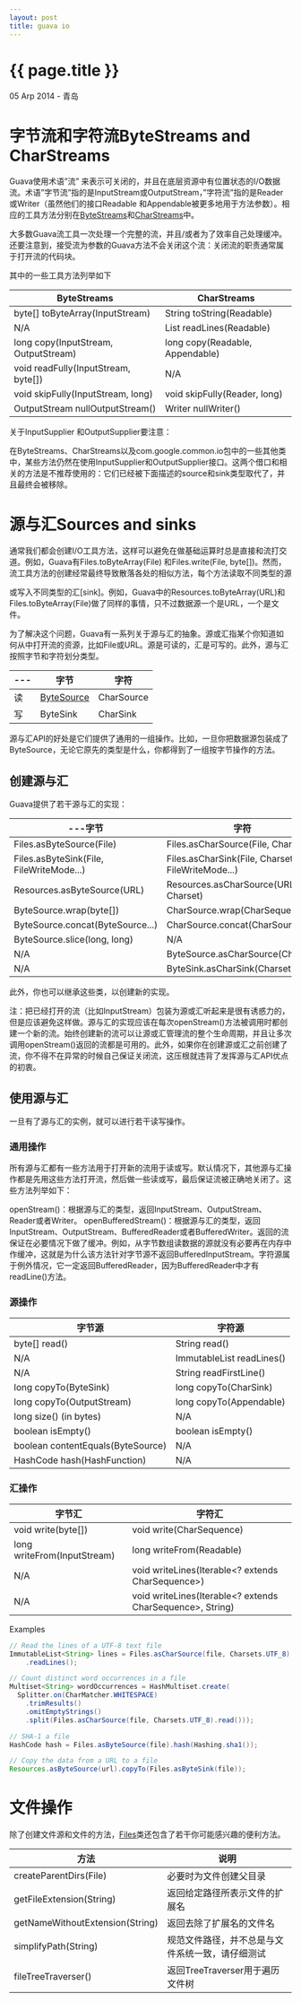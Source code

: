 ```yaml
---
layout: post
title: guava io
---
```


{{ page.title }}
================

<p class="meta">05 Arp 2014 - 青岛</p>

# 字节流和字符流ByteStreams and CharStreams

Guava使用术语”流” 来表示可关闭的，并且在底层资源中有位置状态的I/O数据流。术语”字节流”指的是InputStream或OutputStream，”字符流”指的是Reader 或Writer（虽然他们的接口Readable 和Appendable被更多地用于方法参数）。相应的工具方法分别在[ByteStreams](http://docs.guava-libraries.googlecode.com/git-history/release/javadoc/com/google/common/io/ByteStreams.html)和[CharStreams](http://docs.guava-libraries.googlecode.com/git-history/release/javadoc/com/google/common/io/CharStreams.html)中。

大多数Guava流工具一次处理一个完整的流，并且/或者为了效率自己处理缓冲。还要注意到，接受流为参数的Guava方法不会关闭这个流：关闭流的职责通常属于打开流的代码块。

其中的一些工具方法列举如下


ByteStreams								| CharStreams
---										| ---
byte[] toByteArray(InputStream)			| String toString(Readable)
N/A	                                    | List<String> readLines(Readable)
long copy(InputStream, OutputStream)	| long copy(Readable, Appendable)
void readFully(InputStream, byte[])		| N/A
void skipFully(InputStream, long)		| void skipFully(Reader, long)
OutputStream nullOutputStream()			| Writer nullWriter()

关于InputSupplier 和OutputSupplier要注意：

在ByteStreams、CharStreams以及com.google.common.io包中的一些其他类中，某些方法仍然在使用InputSupplier和OutputSupplier接口。这两个借口和相关的方法是不推荐使用的：它们已经被下面描述的source和sink类型取代了，并且最终会被移除。

# 源与汇Sources and sinks
通常我们都会创建I/O工具方法，这样可以避免在做基础运算时总是直接和流打交道。例如，Guava有Files.toByteArray(File) 和Files.write(File, byte[])。然而，流工具方法的创建经常最终导致散落各处的相似方法，每个方法读取不同类型的源

或写入不同类型的汇[sink]。例如，Guava中的Resources.toByteArray(URL)和Files.toByteArray(File)做了同样的事情，只不过数据源一个是URL，一个是文件。

为了解决这个问题，Guava有一系列关于源与汇的抽象。源或汇指某个你知道如何从中打开流的资源，比如File或URL。源是可读的，汇是可写的。此外，源与汇按照字节和字符划分类型。

---  | 字节        	| 字符
--- | ---         	| ---
读	| [ByteSource][] 	| CharSource
写	| ByteSink	    | CharSink


[ByteSource]:   http://docs.guava-libraries.googlecode.com/git-history/release/javadoc/com/google/common/io/ByteSource.html

[CharSource]: http://docs.guava-libraries.googlecode.com/git-history/release/javadoc/com/google/common/io/CharSource.html

[ByteSink]: http://docs.guava-libraries.googlecode.com/git-history/release/javadoc/com/google/common/io/ByteSink.html

[CharSink]: http://docs.guava-libraries.googlecode.com/git-history/release/javadoc/com/google/common/io/CharSink.html

源与汇API的好处是它们提供了通用的一组操作。比如，一旦你把数据源包装成了ByteSource，无论它原先的类型是什么，你都得到了一组按字节操作的方法。

## 创建源与汇

Guava提供了若干源与汇的实现：

---字节                                     | 字符
---                                         | ---
Files.asByteSource(File)                    | 	Files.asCharSource(File, Charset)
Files.asByteSink(File, FileWriteMode...)    | 	Files.asCharSink(File, Charset, FileWriteMode...)
Resources.asByteSource(URL)	                |   Resources.asCharSource(URL, Charset)
ByteSource.wrap(byte[])	                    |   CharSource.wrap(CharSequence)
ByteSource.concat(ByteSource...)            |	CharSource.concat(CharSource...)
ByteSource.slice(long, long)                |	N/A
N/A	                                        |   ByteSource.asCharSource(Charset)
N/A	                                        |   ByteSink.asCharSink(Charset)

此外，你也可以继承这些类，以创建新的实现。

注：把已经打开的流（比如InputStream）包装为源或汇听起来是很有诱惑力的，但是应该避免这样做。源与汇的实现应该在每次openStream()方法被调用时都创建一个新的流。始终创建新的流可以让源或汇管理流的整个生命周期，并且让多次调用openStream()返回的流都是可用的。此外，如果你在创建源或汇之前创建了流，你不得不在异常的时候自己保证关闭流，这压根就违背了发挥源与汇API优点的初衷。


## 使用源与汇

一旦有了源与汇的实例，就可以进行若干读写操作。

### 通用操作

所有源与汇都有一些方法用于打开新的流用于读或写。默认情况下，其他源与汇操作都是先用这些方法打开流，然后做一些读或写，最后保证流被正确地关闭了。这些方法列举如下：

openStream()：根据源与汇的类型，返回InputStream、OutputStream、Reader或者Writer。
openBufferedStream()：根据源与汇的类型，返回InputStream、OutputStream、BufferedReader或者BufferedWriter。返回的流保证在必要情况下做了缓冲。例如，从字节数组读数据的源就没有必要再在内存中作缓冲，这就是为什么该方法针对字节源不返回BufferedInputStream。字符源属于例外情况，它一定返回BufferedReader，因为BufferedReader中才有readLine()方法。

### 源操作

字节源                                      	| 字符源
---                                         | ---
byte[]   read()								| String   read()
N/A											| ImmutableList<String>   readLines()
N/A											| String   readFirstLine()
long   copyTo(ByteSink)						| long   copyTo(CharSink)
long   copyTo(OutputStream)					| long   copyTo(Appendable)
long   size() (in bytes)					| N/A
boolean   isEmpty()							| boolean   isEmpty()
boolean   contentEquals(ByteSource)			| N/A
HashCode   hash(HashFunction)				| N/A

### 汇操作


字节汇							| 字符汇
---                             | ---
void write(byte[])				| void write(CharSequence)
long writeFrom(InputStream)		| long writeFrom(Readable)
N/A								| void writeLines(Iterable<? extends CharSequence>)
N/A								| void writeLines(Iterable<? extends CharSequence>, String)

Examples
```java
// Read the lines of a UTF-8 text file
ImmutableList<String> lines = Files.asCharSource(file, Charsets.UTF_8)
    .readLines();

// Count distinct word occurrences in a file
Multiset<String> wordOccurrences = HashMultiset.create(
  Splitter.on(CharMatcher.WHITESPACE)
    .trimResults()
    .omitEmptyStrings()
    .split(Files.asCharSource(file, Charsets.UTF_8).read()));

// SHA-1 a file
HashCode hash = Files.asByteSource(file).hash(Hashing.sha1());

// Copy the data from a URL to a file
Resources.asByteSource(url).copyTo(Files.asByteSink(file));
```

# 文件操作

除了创建文件源和文件的方法，[Files](http://docs.guava-libraries.googlecode.com/git-history/release/javadoc/com/google/common/io/Files.html)类还包含了若干你可能感兴趣的便利方法。


方法                            	| 说明
---                             | ---
createParentDirs(File)			| 必要时为文件创建父目录
getFileExtension(String)		| 返回给定路径所表示文件的扩展名
getNameWithoutExtension(String)	| 返回去除了扩展名的文件名
simplifyPath(String)			| 规范文件路径，并不总是与文件系统一致，请仔细测试
fileTreeTraverser()				| 返回TreeTraverser用于遍历文件树

